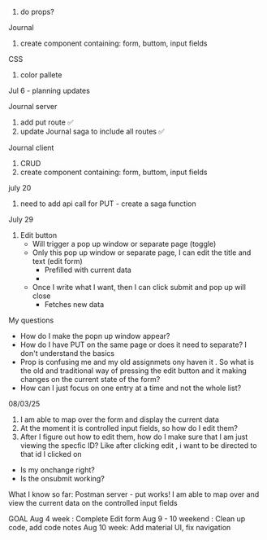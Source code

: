 1.  do props?

Journal
1. create component containing: form, buttom, input fields

CSS
1. color pallete


Jul 6 - planning updates

Journal server

1. add put route ✅
2. update Journal saga to include all routes ✅

Journal client

1. CRUD 
2. create component containing: form, buttom, input fields


july 20

1. need to add api call for PUT - create a saga function

July 29

1. Edit button
    - Will trigger a pop up window or separate page (toggle)
    - Only this pop up window or separate page, I can edit the title and text (edit form)
        - Prefilled with current data
        - 
    - Once I write what I want, then I can click submit and pop up will close
        - Fetches new data

My questions
 - How do I make the popn up window appear?
 - How do I have PUT on the same page or does it need to separate? I don't understand the basics
 - Prop is confusing me and my old assignmets ony haven it . So what is the old and traditional way of pressing the edit button and it making changes on the current state of the form?
 - How can I just focus on one entry at a time and not the whole list?


 08/03/25
  1. I am able to map over the form and display the current data
  2. At the moment it is controlled input fields, so how do I edit them?
  3. After I figure out how to edit them, how do I make sure that I am just
  viewing the specfic ID? Like after clicking edit , i want to be directed to that id I clicked on

  - Is my onchange right?
  - Is the onsubmit working?

  What I know so far:
  Postman server - put works!
  I am able to map over and view the current data on the controlled input fields

GOAL
Aug 4 week : Complete Edit form
Aug 9 - 10 weekend : Clean up code, add code notes
Aug 10 week: Add material UI, fix navigation